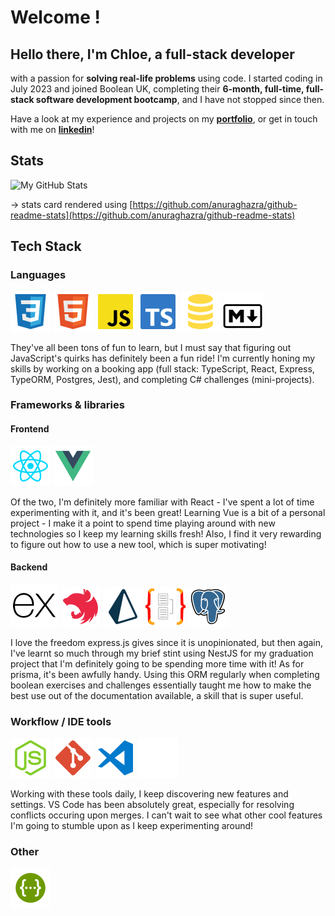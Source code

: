 # Welcome !

## Hello there, I'm Chloe, a full-stack developer

 with a passion for **solving real-life problems** using code. I started coding in July 2023 and joined Boolean UK, completing their **6-month, full-time, full-stack software development bootcamp**, and I have not stopped since then. 

Have a look at my experience and projects on my [**portfolio**](https://chloe-zermatten-portfolio.vercel.app/), or get in touch with me on [**linkedin**](https://www.linkedin.com/in/chloé-z)!

## Stats

![My GitHub Stats](https://github-readme-stats.vercel.app/api/?username=Chloe070196&count_private=true&theme=transparent&showicons=true)

-> stats card rendered using [https://github.com/anuraghazra/github-readme-stats](https://github.com/anuraghazra/github-readme-stats)

## Tech Stack

### Languages

![SVG Image](./assets/svg/css-svgrepo-com.svg)
![SVG Image](./assets/svg/html-svgrepo-com.svg)
![SVG Image](./assets/svg/js-official-svgrepo-com.svg)
![SVG Image](./assets/svg/typescript-official-svgrepo-com.svg)
![SVG Image](./assets/svg/sql-svgrepo-com.svg)
![SVG Image](./assets/svg/markdown-svgrepo-com.svg)

They've all been tons of fun to learn, but I must say that figuring out JavaScript's quirks has definitely been a fun ride! I'm currently honing my skills by working on a booking app (full stack: TypeScript, React, Express, TypeORM, Postgres, Jest), and completing C# challenges (mini-projects).

### Frameworks & libraries

#### Frontend

![SVG Image](./assets/svg/reactjs-svgrepo-com.svg)
![SVG Image](./assets/svg/vue-svgrepo-com.svg)

Of the two, I'm definitely more familiar with React - I've spent a lot of time experimenting with it, and it's been great! Learning Vue is a bit of a personal project - I make it a point to spend time playing around with new technologies so I keep my learning skills fresh! Also, I find it very rewarding to figure out how to use a new tool, which is super motivating!

#### Backend

![SVG Image](./assets/svg/expressjs-icon.svg)
![SVG Image](./assets/svg/nestjs-svgrepo-com.svg)
![SVG Image](./assets/svg/light-prisma-svgrepo-com.svg)
![SVG Image](./assets/svg/typeorm-iconify.svg)
![SVG Image](./assets/svg/pgsql-svgrepo-com.svg)

I love the freedom express.js gives since it is unopinionated, but then again, I've learnt so much through my brief stint using NestJS for my graduation project that I'm definitely going to be spending more time with it!
As for prisma, it's been awfully handy. Using this ORM regularly when completing boolean exercises and challenges essentially taught me how to make the best use out of the documentation available, a skill that is super useful.

### Workflow / IDE tools

![SVG Image](./assets/svg/node-svgrepo-com.svg)
![SVG Image](./assets/svg/git-svgrepo-com.svg)
![SVG Image](./assets/svg/vscode2-svgrepo-com.svg)
![SVG Image](./assets/svg/github-142-svgrepo-com.svg)

Working with these tools daily, I keep discovering new features and settings. VS Code has been absolutely great, especially for resolving conflicts occuring upon merges. I can't wait to see what other cool features I'm going to stumble upon as I keep experimenting around!

### Other

![SVG Image](./assets/svg/swagger-svgrepo-com.svg)
